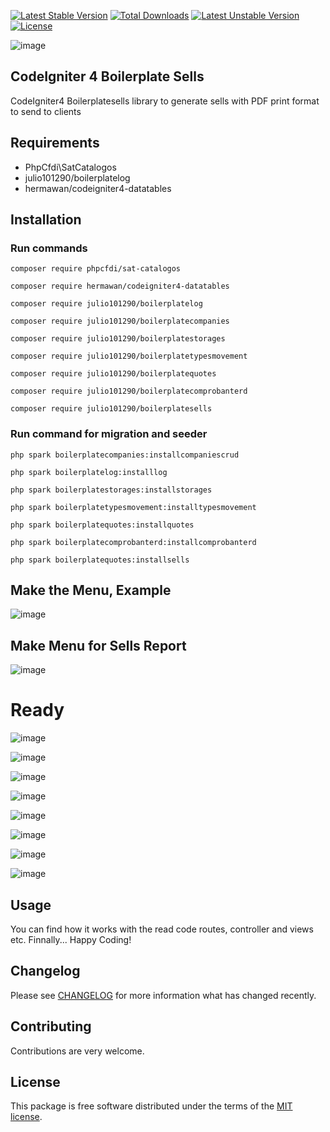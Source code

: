 [![Latest Stable Version](https://poser.okvpn.org/julio101290/boilerplatesells/v/stable)](https://packagist.org/packages/julio101290/boilerplatesells) [![Total Downloads](https://poser.okvpn.org/julio101290/boilerplatesells/downloads)](https://packagist.org/packages/julio101290/boilerplatesells) [![Latest Unstable Version](https://poser.okvpn.org/julio101290/boilerplatesells/v/unstable)](https://packagist.org/packages/julio101290/boilerplatesells) [![License](https://poser.okvpn.org/julio101290/boilerplatesells/license)](https://packagist.org/packages/julio101290/boilerplatesells)

![image](https://github.com/user-attachments/assets/46922fa5-3856-4da3-90a7-9dccaf6db06e)


## CodeIgniter 4 Boilerplate Sells
CodeIgniter4 Boilerplatesells library to generate sells with PDF print format to send to clients


## Requirements
* PhpCfdi\SatCatalogos
* julio101290/boilerplatelog
* hermawan/codeigniter4-datatables

## Installation

### Run commands
	
 	composer require phpcfdi/sat-catalogos

   	composer require hermawan/codeigniter4-datatables

    composer require julio101290/boilerplatelog

	composer require julio101290/boilerplatecompanies

  	composer require julio101290/boilerplatestorages

	composer require julio101290/boilerplatetypesmovement

	composer require julio101290/boilerplatequotes

 	composer require julio101290/boilerplatecomprobanterd

 	composer require julio101290/boilerplatesells


### Run command for migration and seeder

	php spark boilerplatecompanies:installcompaniescrud

 	php spark boilerplatelog:installlog

  	php spark boilerplatestorages:installstorages

	php spark boilerplatetypesmovement:installtypesmovement

	php spark boilerplatequotes:installquotes

 	php spark boilerplatecomprobanterd:installcomprobanterd

	php spark boilerplatequotes:installsells
	

## Make the Menu, Example
![image](https://github.com/user-attachments/assets/f949cad0-1797-488b-a80f-4181e099aed5)

## Make Menu for Sells Report
![image](https://github.com/user-attachments/assets/3a1e7049-5dde-4430-bbd4-5554d1de00d6)


# Ready

![image](https://github.com/user-attachments/assets/61194714-d424-4822-9aea-1202cca20bf0)

![image](https://github.com/user-attachments/assets/2f17f8ac-737f-42d6-8b4f-88219227586e)

![image](https://github.com/user-attachments/assets/470bd5a4-47ea-4d35-954c-9e420de2f798)

![image](https://github.com/user-attachments/assets/3947c14b-0f50-4477-9233-06b03f841904)

![image](https://github.com/user-attachments/assets/7c268468-1766-40b8-acaf-eea5900b8769)

![image](https://github.com/user-attachments/assets/acf52c06-bffd-42ef-b032-ca060085d884)

![image](https://github.com/user-attachments/assets/f2d47409-8c84-42bc-b9f2-4f89c269bd45)

![image](https://github.com/user-attachments/assets/d67feef3-cb05-4364-8ef1-74c328a1250c)




Usage
-----
You can find how it works with the read code routes, controller and views etc. Finnally... Happy Coding!

Changelog
--------
Please see [CHANGELOG](CHANGELOG.md) for more information what has changed recently.

Contributing
------------
Contributions are very welcome.

License
-------

This package is free software distributed under the terms of the [MIT license](LICENSE.md).
